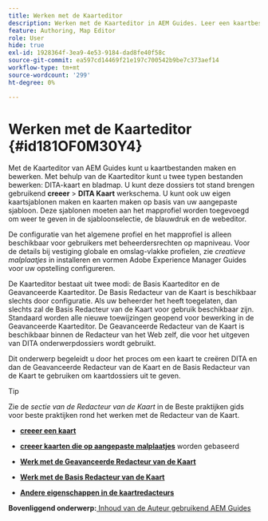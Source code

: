 ```yaml
---
title: Werken met de Kaarteditor
description: Werken met de Kaarteditor in AEM Guides. Leer een kaartbestand maken en bewerken in de AEM-kaarteditor.
feature: Authoring, Map Editor
role: User
hide: true
exl-id: 1928364f-3ea9-4e53-9184-dad8fe40f58c
source-git-commit: ea597cd14469f21e197c700542b9be7c373aef14
workflow-type: tm+mt
source-wordcount: '299'
ht-degree: 0%

---
```


# Werken met de Kaarteditor {#id181OF0M30Y4}

Met de Kaarteditor van AEM Guides kunt u kaartbestanden maken en bewerken. Met behulp van de Kaarteditor kunt u twee typen bestanden bewerken: DITA-kaart en bladmap. U kunt deze dossiers tot stand brengen gebruikend **creeer** \> **DITA Kaart** werkschema. U kunt ook uw eigen kaartsjablonen maken en kaarten maken op basis van uw aangepaste sjabloon. Deze sjablonen moeten aan het mapprofiel worden toegevoegd om weer te geven in de sjabloonselectie, de blauwdruk en de webeditor.

De configuratie van het algemene profiel en het mapprofiel is alleen beschikbaar voor gebruikers met beheerdersrechten op mapniveau. Voor de details bij vestiging globale en omslag-vlakke profielen, zie *creatieve malplaatjes* in installeren en vormen Adobe Experience Manager Guides voor uw opstelling configureren.

De Kaarteditor bestaat uit twee modi: de Basis Kaarteditor en de Geavanceerde Kaarteditor. De Basis Redacteur van de Kaart is beschikbaar slechts door configuratie. Als uw beheerder het heeft toegelaten, dan slechts zal de Basis Redacteur van de Kaart voor gebruik beschikbaar zijn. Standaard worden alle nieuwe toewijzingen geopend voor bewerking in de Geavanceerde Kaarteditor. De Geavanceerde Redacteur van de Kaart is beschikbaar binnen de Redacteur van het Web zelf, die voor het uitgeven van DITA onderwerpdossiers wordt gebruikt.

Dit onderwerp begeleidt u door het proces om een kaart te creëren DITA en dan de Geavanceerde Redacteur van de Kaart en de Basis Redacteur van de Kaart te gebruiken om kaartdossiers uit te geven.

>[!TIP]
>
> Zie de *sectie van de Redacteur van de Kaart* in de Beste praktijken gids voor beste praktijken rond het werken met de Redacteur van de Kaart.

- **[creeer een kaart](map-editor-create-map.md)**

- **[creeer kaarten die op aangepaste malplaatjes](create-maps-customized-templates.md)** worden gebaseerd

- **[Werk met de Geavanceerde Redacteur van de Kaart](map-editor-advanced-map-editor.md)**

- **[Werk met de Basis Redacteur van de Kaart](map-editor-basic-map-editor.md)**

- **[Andere eigenschappen in de kaartredacteurs](map-editor-other-features.md)**


**Bovenliggend onderwerp:**&#x200B;[ Inhoud van de Auteur gebruikend AEM Guides ](authoring-content-xml-doc.md)
